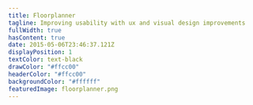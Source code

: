 ```yaml
---
title: Floorplanner
tagline: Improving usability with ux and visual design improvements
fullWidth: true
hasContent: true
date: 2015-05-06T23:46:37.121Z
displayPosition: 1
textColor: text-black
drawColor: "#ffcc00"
headerColor: "#ffcc00"
backgroundColor: "#ffffff"
featuredImage: floorplanner.png
---
```

